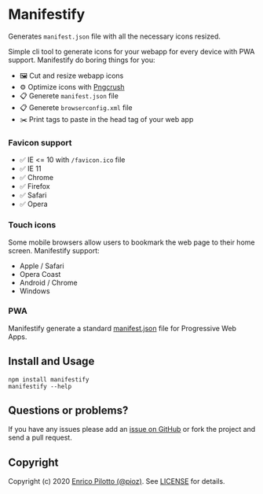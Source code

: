 # Manifestify

Generates `manifest.json` file with all the necessary icons resized.

Simple cli tool to generate icons for your webapp for every device with PWA support.
Manifestify do boring things for you:

- 🖼 Cut and resize webapp icons
- ⚙️ Optimize icons with [Pngcrush](https://pmt.sourceforge.io/pngcrush/)
- 📋 Generete `manifest.json` file
- 📋 Generete `browserconfig.xml` file
- ✂️ Print tags to paste in the head tag of your web app

### Favicon support

- ✅ IE <= 10 with `/favicon.ico` file
- ✅ IE 11
- ✅ Chrome
- ✅ Firefox
- ✅ Safari
- ✅ Opera

### Touch icons

Some mobile browsers allow users to bookmark the web page to their home screen. Manifestify support:

- Apple / Safari
- Opera Coast
- Android / Chrome
- Windows

### PWA

Manifestify generate a standard [manifest.json](https://developer.mozilla.org/en-US/docs/Mozilla/Add-ons/WebExtensions/manifest.json) file for Progressive Web Apps.

## Install and Usage

```
npm install manifestify
manifestify --help
```

## Questions or problems?

If you have any issues please add an [issue on
GitHub](https://github.com/pioz/manifestify/issues) or fork the project and send a
pull request.

## Copyright

Copyright (c) 2020 [Enrico Pilotto (@pioz)](https://github.com/pioz). See
[LICENSE](https://github.com/pioz/manifestify/blob/master/LICENSE) for details.

